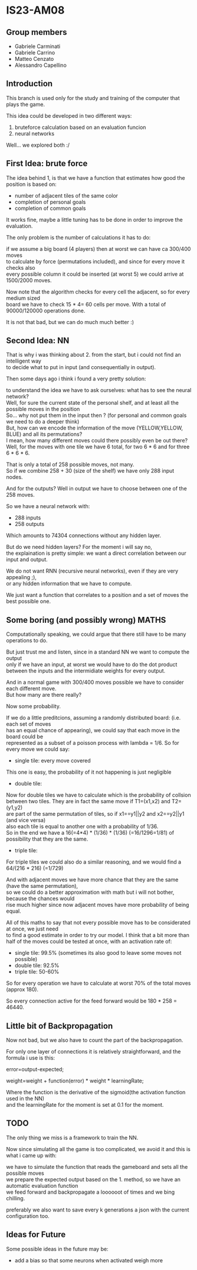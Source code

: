 # IS23-AM08

## Group members
* Gabriele Carminati
* Gabriele Carrino
* Matteo Cenzato
* Alessandro Capellino

## Introduction

This branch is used only for the study and training of the computer that plays the game.

This idea could be developed in two different ways: 

1) bruteforce calculation based on an evaluation funcion 
2) neural networks

Well... we explored both :/

## First Idea: brute force

The idea behind 1, is that we have a function that estimates how good the position is based on:

- number of adjacent tiles of the same color
- completion of personal goals
- completion of common goals

It works fine, maybe a little tuning has to be done in order to improve the evaluation.

The only problem is the number of calculations it has to do:

if we assume a big board (4 players) then at worst we can have ca 300/400 moves  
to calculate by force (permutations included), and since for every move it checks also   
every possible column it could be inserted (at worst 5) we could arrive at 1500/2000 moves.

Now note that the algorithm checks for every cell the adjacent, so for every medium sized  
board we have to check 15 * 4= 60 cells per move. With a total of 90000/120000 operations done.

It is not that bad, but we can do much much better :)  

## Second Idea: NN

That is why i was thinking about 2. from the start, but i could not find an intelligent way  
to decide what to put in input (and consequentially in output).

Then some days ago i think i found a very pretty solution:

to understand the idea we have to ask ourselves: what has to see the neural network?  
Well, for sure the current state of the personal shelf, and at least all the possible moves in the position  
So... why not put them in the input then ? (for personal and common goals we need to do a deeper think)  
But, how can we encode the information of the move (YELLOW,YELLOW, BLUE) and all its permutations?  
I mean, how many different moves could there possibly even be out there?  
Well, for the moves with one tile we have 6 total, for two 6 * 6 and for three 6 * 6 * 6.

That is only a total of 258 possible moves, not many.  
So if we combine 258 + 30 (size of the shelf) we have only 288 input nodes.

And for the outputs? Well in output we have to choose between one of the 258 moves.

So we have a neural network with:

- 288 inputs
- 258 outputs

Which amounts to 74304 connections without any hidden layer.

But do we need hidden layers? For the moment i will say no,  
the explaination is pretty simple: we want a direct correlation between our input and output.

We do not want RNN (recursive neural networks), even if they are very appealing ;),  
or any hidden information that we have to compute. 

We just want a function that correlates to a position and a set of moves the best possible one.

## Some boring (and possibly wrong) MATHS

Computationally speaking, we could argue that there still have to be many operations to do.

But just trust me and listen, since in a standard NN we want to compute the output   
only if we have an input, at worst we would have to do the dot product  
between the inputs and the intermidiate weights for every output.

And in a normal game with 300/400 moves possible we have to consider each different move.  
But how many are there really?  

Now some probability.

If we do a little preditcions, assuming a randomly distributed board: (i.e. each set of moves  
has an equal chance of appearing), we could say that each move in the board could be  
represented as a subset of a poisson process with lambda = 1/6. So for every move we could say:

- single tile: every move covered

This one is easy, the probability of it not happening is just negligible

- double tile: 

Now for double tiles we have to calculate which is the probability of collsion   
between two tiles. They are in fact the same move if T1=(x1,x2) and T2=(y1,y2)  
are part of the same permutation of tiles, so if x1==y1||y2 and x2==y2||y1 (and vice versa)  
also each tile is equal to another one  with a probability of 1/36.  
So in the end we have a 16(=4*4) * (1/36) * (1/36) (=16/1296=1/81) of possibility that they are the same.

- triple tile: 

For triple tiles we could also do a similar reasoning, and we would find a 64/(216 * 216) (=1/729)

And with adjacent moves we have more chance that they are the same (have the same permutation),  
so we could do a better approximation with math but i will not bother, because the chances would   
rise much higher since now adjacent moves have more probability of being equal.

All of this maths to say that not every possible move has to be considerated at once, we just need  
to find a good estimate in order to try our model. I think that a bit more than half of the moves 
could be tested at once, with an activation rate of:

- single tile: 99.5% (sometimes its also good to leave some moves not possible)
- double tile: 92.5%
- triple tile: 50-60%

So for every operation we have to calculate at worst 70% of the total moves (approx 180).

So every connection active for the feed forward would be 180 * 258 = 46440.

## Little bit of Backpropagation

Now not bad, but we also have to count the part of the backpropagation.

For only one layer of connections it is relatively straightforward, and the formula i use is this:

error=output-expected;

weight=weight + function(error) * weight * learningRate;

Where the function is the derivative of the sigmoid(the activation function used in the NN)  
and the learningRate for the moment is set at 0.1 for the moment.

## TODO

The only thing we miss is a framework to train the NN.

Now since simulating all the game is too complicated, we avoid it and this is what i came up with:

we have to simulate the function that reads the gameboard and sets all the possible moves  
we prepare the expected output based on the 1. method, so we have an automatic evaluation function  
we feed forward and backpropagate a loooooot of times and we bing chilling.

preferably we also want to save every k generations a json with the current configuration too.

## Ideas for Future

Some possible ideas in the future may be: 

- add a bias so that some neurons when activated weigh more



